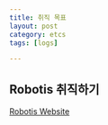 ```yaml
---
title: 취직 목표
layout: post
category: etcs
tags: [logs]

---
```


## Robotis 취직하기
[Robotis Website](https://glory-gander-ec0.notion.site/ROBOTIS-6b637a4960174b7b8bd04f43543640ce?fbclid=IwAR0slFORhjpuOzQN6ZakC-6HW-e_738-CoV1EKf375SSJ9-dYKFrZ5U13wE)
